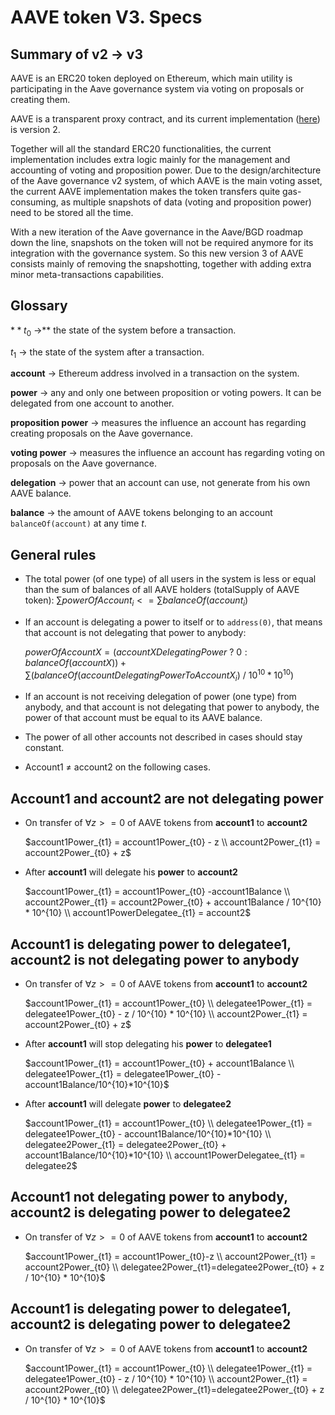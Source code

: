 # AAVE token V3. Specs

## Summary of v2 → v3

AAVE is an ERC20 token deployed on Ethereum, which main utility is participating in the Aave governance system via voting on proposals or creating them.

AAVE is a transparent proxy contract, and its current implementation ([here](https://etherscan.io/address/0xc13eac3b4f9eed480045113b7af00f7b5655ece8#code)) is version 2.

Together will all the standard ERC20 functionalities, the current implementation includes extra logic mainly for the management and accounting of voting and proposition power. Due to the design/architecture of the Aave governance v2 system, of which AAVE is the main voting asset, the current AAVE implementation makes the token transfers quite gas-consuming, as multiple snapshots of data (voting and proposition power) need to be stored all the time.

With a new iteration of the Aave governance in the Aave/BGD roadmap down the line, snapshots on the token will not be required anymore for its integration with the governance system. So this new version 3 of AAVE consists mainly of removing the snapshotting, together with adding extra minor meta-transactions capabilities.

## Glossary

$**t_0$ →** the state of the system before a transaction.

$t_1$ → the state of the system after a transaction.

**account** → Ethereum address involved in a transaction on the system.

**power** → any and only one between proposition or voting powers. It can be delegated from one account to another.

**proposition power** → measures the influence an account has regarding creating proposals on the Aave governance.

**voting power** → measures the influence an account has regarding voting on proposals on the Aave governance.

**delegation** → power that an account can use, not generate from his own AAVE balance.

**balance** → the amount of AAVE tokens belonging to an account `balanceOf(account)` at any time $t$.

## General rules

- The total power (of one type) of all users in the system is less or equal than the sum of balances of all AAVE holders (totalSupply of AAVE token): $\sum powerOfAccount_i <= \sum balanceOf(account_i)$
- If an account is delegating a power to itself or to `address(0)`, that means that account is not delegating that power to anybody:

  $powerOfAccountX = (accountXDelegatingPower \ ? \ 0 : balanceOf(accountX)) +
  \sum (balanceOf(accountDelegatingPowerToAccountX_i) \ / \ 10^{10} * 10^{10})$

- If an account is not receiving delegation of power (one type) from anybody, and that account is not delegating that power to anybody, the power of that account must be equal to its AAVE balance.
- The power of all other accounts not described in cases should stay constant.
- Account1 ≠ account2 on the following cases.

## Account1 and account2 are not delegating power

- On transfer of $\forall z >= 0$ of AAVE tokens from **account1** to **account2**

  $account1Power_{t1} = account1Power_{t0} - z \\
  account2Power_{t1} = account2Power_{t0} + z$

- After **account1** will delegate his **power** to **account2**

  $account1Power_{t1} = account1Power_{t0} -account1Balance \\
  account2Power_{t1} = account2Power_{t0} + account1Balance / 10^{10} * 10^{10} \\
  account1PowerDelegatee_{t1} = account2$


## Account1 is delegating power to delegatee1, account2 is not delegating power to anybody

- On transfer of $\forall z >= 0$ of AAVE tokens from **account1** to **account2**

  $account1Power_{t1} = account1Power_{t0} \\
  delegatee1Power_{t1} = delegatee1Power_{t0} - z / 10^{10} * 10^{10} \\
  account2Power_{t1} = account2Power_{t0} + z$

- After **account1** will stop delegating his **power** to **delegatee1**

  $account1Power_{t1} = account1Power_{t0} + account1Balance \\
  delegatee1Power_{t1} = delegatee1Power_{t0} - account1Balance/10^{10}*10^{10}$

- After **account1** will delegate **power** to **delegatee2**

  $account1Power_{t1} = account1Power_{t0} \\
  delegatee1Power_{t1} = delegatee1Power_{t0} - account1Balance/10^{10}*10^{10} \\
  delegatee2Power_{t1} = delegatee2Power_{t0} + account1Balance/10^{10}*10^{10} \\
  account1PowerDelegatee_{t1} = delegatee2$


## Account1 not delegating power to anybody, **account2** is delegating power to delegatee2

- On transfer of $\forall z >= 0$ of AAVE tokens from **account1** to **account2**

  $account1Power_{t1} = account1Power_{t0}-z \\
  account2Power_{t1} = account2Power_{t0} \\
  delegatee2Power_{t1}=delegatee2Power_{t0} + z / 10^{10} * 10^{10}$


## Account1 is delegating power to delegatee1, **account2** is delegating power to delegatee2

- On transfer of $\forall z >= 0$ of AAVE tokens from **account1** to **account2**

  $account1Power_{t1} = account1Power_{t0} \\
  delegatee1Power_{t1} = delegatee1Power_{t0} - z / 10^{10} * 10^{10} \\
  account2Power_{t1} = account2Power_{t0} \\
  delegatee2Power_{t1}=delegatee2Power_{t0} + z / 10^{10} * 10^{10}$